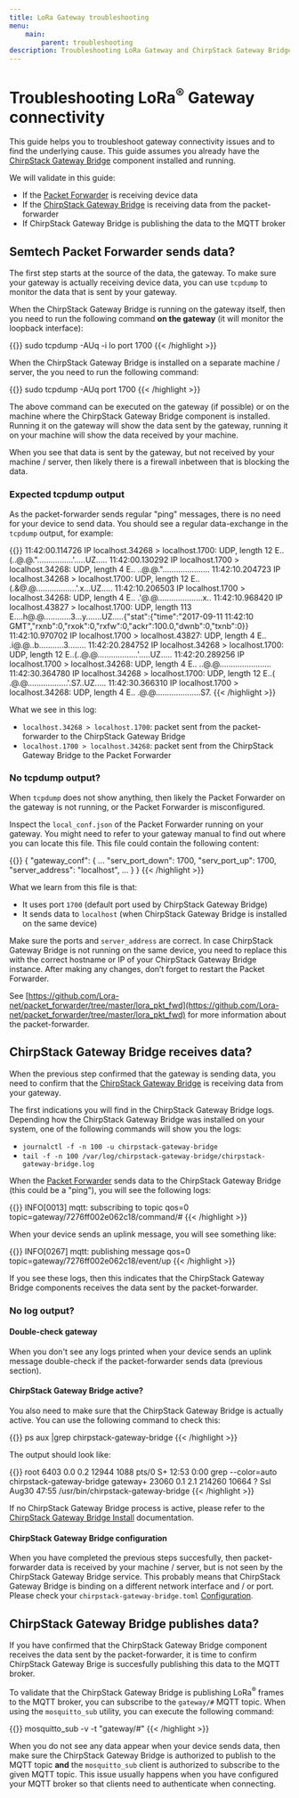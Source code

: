 ```yaml
---
title: LoRa Gateway troubleshooting
menu:
    main:
        parent: troubleshooting
description: Troubleshooting LoRa Gateway and ChirpStack Gateway Bridge issues.
---
```


# Troubleshooting LoRa<sup>&reg;</sup> Gateway connectivity

This guide helps you to troubleshoot gateway connectivity issues and to find the
underlying cause. This guide assumes you already have the
[ChirpStack Gateway Bridge](/gateway-bridge/) component installed and running.

We will validate in this guide:

* If the [Packet Forwarder](https://github.com/lora-net/packet_forwarder) is receiving device data
* If the [ChirpStack Gateway Bridge](/gateway-bridge/) is receiving data from the packet-forwarder
* If ChirpStack Gateway Bridge is publishing the data to the MQTT broker

## Semtech Packet Forwarder sends data?

The first step starts at the source of the data, the gateway. To make sure your
gateway is actually receiving device data, you can use `tcpdump` to monitor
the data that is sent by your gateway.

When the ChirpStack Gateway Bridge is running on the gateway itself, then you need
to run the following command **on the gateway** (it will monitor the loopback interface):

{{<highlight bash>}}
sudo tcpdump -AUq -i lo port 1700
{{< /highlight >}}

When the ChirpStack Gateway Bridge is installed on a separate machine / server, the
you need to run the following command:

{{<highlight bash>}}
sudo tcpdump -AUq port 1700
{{< /highlight >}}

The above command can be executed on the gateway (if possible) or on the
machine where the ChirpStack Gateway Bridge component is installed. Running it
on the gateway will show the data sent by the gateway, running it on your
machine will show the data received by your machine.

When you see that data is sent by the gateway, but not received by your
machine / server, then likely there is a firewall inbetween that is blocking
the data.

### Expected tcpdump output

As the packet-forwarder sends regular "ping" messages, there is no need for
your device to send data. You should see a regular data-exchange in the
`tcpdump` output, for example:

{{<highlight text>}}
11:42:00.114726 IP localhost.34268 > localhost.1700: UDP, length 12
E..(..@.@."................'.....UZ.....
11:42:00.130292 IP localhost.1700 > localhost.34268: UDP, length 4
E.. ..@.@.".....................
11:42:10.204723 IP localhost.34268 > localhost.1700: UDP, length 12
E..(.&@.@..................'.x...UZ.....
11:42:10.206503 IP localhost.1700 > localhost.34268: UDP, length 4
E.. .'@.@....................x..
11:42:10.968420 IP localhost.43827 > localhost.1700: UDP, length 113
E....h@.@............3...y.......UZ.....{"stat":{"time":"2017-09-11 11:42:10 GMT","rxnb":0,"rxok":0,"rxfw":0,"ackr":100.0,"dwnb":0,"txnb":0}}
11:42:10.970702 IP localhost.1700 > localhost.43827: UDP, length 4
E.. .i@.@..b...........3........
11:42:20.284752 IP localhost.34268 > localhost.1700: UDP, length 12
E..(..@.@..................'.....UZ.....
11:42:20.289256 IP localhost.1700 > localhost.34268: UDP, length 4
E.. ..@.@.......................
11:42:30.364780 IP localhost.34268 > localhost.1700: UDP, length 12
E..( .@.@..................'.S7..UZ.....
11:42:30.366310 IP localhost.1700 > localhost.34268: UDP, length 4
E..  .@.@....................S7.
{{< /highlight >}}

What we see in this log:

* `localhost.34268 > localhost.1700`: packet sent from the packet-forwarder to the ChirpStack Gateway Bridge
* `localhost.1700 > localhost.34268`: packet sent from the ChirpStack Gateway Bridge to the Packet Forwarder


### No tcpdump output?

When `tcpdump` does not show anything, then likely the Packet Forwarder on
the gateway is not running, or the Packet Forwarder is misconfigured.

Inspect the `local_conf.json` of the Packet Forwarder running on your gateway.
You might need to refer to your gateway manual to find out where you can locate
this file. This file could contain the following content:

{{<highlight json>}}
{
    "gateway_conf": {
        ...
        "serv_port_down": 1700,
        "serv_port_up": 1700,
        "server_address": "localhost",
        ...
    }
}
{{< /highlight >}}

What we learn from this file is that:

* It uses port `1700` (default port used by ChirpStack Gateway Bridge)
* It sends data to `localhost` (when ChirpStack Gateway Bridge is installed on the same device)

Make sure the ports and `server_address` are correct. In case ChirpStack Gateway
Bridge is not running on the same device, you need to replace this with
the correct hostname or IP of your ChirpStack Gateway Bridge instance. After making
any changes, don’t forget to restart the Packet Forwarder.

See [https://github.com/Lora-net/packet_forwarder/tree/master/lora_pkt_fwd](https://github.com/Lora-net/packet_forwarder/tree/master/lora_pkt_fwd)
for more information about the packet-forwarder.

## ChirpStack Gateway Bridge receives data?

When the previous step confirmed that the gateway is sending data, you need to
confirm that the [ChirpStack Gateway Bridge](/gateway-bridge/) is receiving
data from your gateway.

The first indications you will find in the ChirpStack Gateway Bridge logs. Depending
how the ChirpStack Gateway Bridge was installed on your system, one of the following
commands will show you the logs:

* `journalctl -f -n 100 -u chirpstack-gateway-bridge`
* `tail -f -n 100 /var/log/chirpstack-gateway-bridge/chirpstack-gateway-bridge.log`

When the [Packet Forwarder](https://github.com/lora-net/packet_forwarder) sends
data to the ChirpStack Gateway Bridge (this could be a "ping"), you will see the following logs:

{{<highlight text>}}
INFO[0013] mqtt: subscribing to topic qos=0 topic=gateway/7276ff002e062c18/command/#
{{< /highlight >}}

When your device sends an uplink message, you will see something like:

{{<highlight text>}}
INFO[0267] mqtt: publishing message qos=0 topic=gateway/7276ff002e062c18/event/up
{{< /highlight >}} 

If you see these logs, then this indicates that the ChirpStack Gateway Bridge
components receives the data sent by the packet-forwarder.

### No log output?

#### Double-check gateway

When you don't see any logs printed when your device sends an uplink message
double-check if the packet-forwarder sends data (previous section).

#### ChirpStack Gateway Bridge active?

You also need to make sure that the ChirpStack Gateway Bridge is actually active.
You can use the following command to check this:

{{<highlight bash>}}
ps aux |grep chirpstack-gateway-bridge
{{< /highlight >}}

The output should look like:

{{<highlight text>}}
root      6403  0.0  0.2  12944  1088 pts/0    S+   12:53   0:00 grep --color=auto chirpstack-gateway-bridge
gateway+ 23060  0.1  2.1 214260 10664 ?        Ssl  Aug30  47:55 /usr/bin/chirpstack-gateway-bridge
{{< /highlight >}}

If no ChirpStack Gateway Bridge process is active, please refer to the
[ChirpStack Gateway Bridge Install](/gateway-bridge/install/)
documentation.

#### ChirpStack Gateway Bridge configuration

When you have completed the previous steps succesfully, then packet-forwarder
data is received by your machine / server, but is not seen by the ChirpStack Gateway Bridge service.
This probably means that ChirpStack Gateway Bridge is binding on a different network
interface and / or port. Please check your `chirpstack-gateway-bridge.toml` [Configuration](/gateway-bridge/install/config).

## ChirpStack Gateway Bridge publishes data?

If you have confirmed that the ChirpStack Gateway Bridge component receives the
data sent by the packet-forwarder, it is time to confirm ChirpStack Gateway Brige is
succesfully publishing this data to the MQTT broker.

To validate that the ChirpStack Gateway Bridge is publishing LoRa<sup>&reg;</sup> frames to the MQTT
broker, you can subscribe to the `gateway/#` MQTT topic. When using the
`mosquitto_sub` utility, you can execute the following command:

{{<highlight bash>}}
mosquitto_sub -v -t "gateway/#"
{{< /highlight >}}

When you do not see any data appear when your device sends data, then make sure
the ChirpStack Gateway Bridge is authorized to publish to the MQTT topic **and**
the `mosquitto_sub` client is authorized to subscribe to the given MQTT topic.
This issue usually happens when you have configured your MQTT broker so that
clients need to authenticate when connecting.
